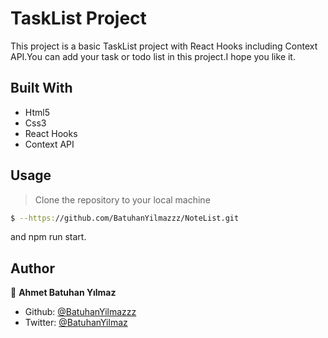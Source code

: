 # TaskList Project

This project is a basic TaskList project with React Hooks including Context API.You can add your task or todo list in this project.I hope you like it.

## Built With

- Html5
- Css3
- React Hooks
- Context API

## Usage

> Clone the repository to your local machine

```sh
$ --https://github.com/BatuhanYilmazzz/NoteList.git
```

and npm run start.

## Author

👤 **Ahmet Batuhan Yılmaz**

- Github: [@BatuhanYilmazzz](https://github.com/BatuhanYilmazzz)
- Twitter: [@BatuhanYilmaz](https://twitter.com/batuhan38008916)
